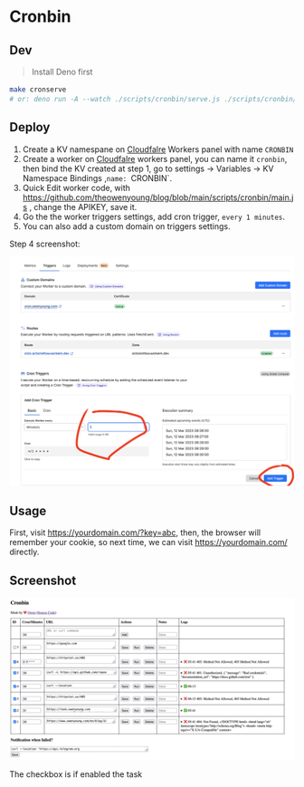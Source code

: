 # Cronbin

## Dev

> Install Deno first

```bash
make cronserve
# or: deno run -A --watch ./scripts/cronbin/serve.js ./scripts/cronbin/serve.js
```

## Deploy

1. Create a KV namespane on [Cloudfalre](https://dash.cloudflare.com/) Workers panel with name `CRONBIN`
2. Create a worker on [Cloudfalre](https://dash.cloudflare.com/) workers panel, you can name it `cronbin`, then bind the KV created at step 1, go to settings -> Variables -> KV Namespace Bindings ,`name: `CRONBIN`.
3. Quick Edit worker code, with <https://github.com/theowenyoung/blog/blob/main/scripts/cronbin/main.js> , change the APIKEY, save it.
4. Go the the worker triggers settings, add cron trigger, `every 1 minutes`.
5. You can also add a custom domain on triggers settings.

Step 4 screenshot:

![add triger](./add-trigger.png)

## Usage

First, visit <https://yourdomain.com/?key=abc>, then, the browser will remember your cookie, so next time, we can visit <https://yourdomain.com/> directly.

## Screenshot

![screenshot](./cronbin3.png)

The checkbox is if enabled the task
